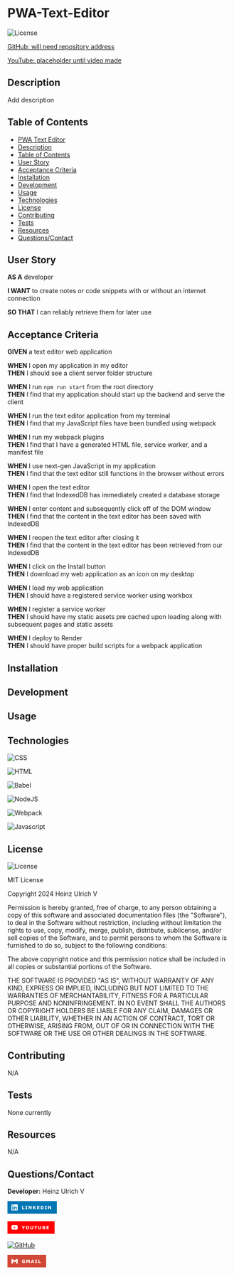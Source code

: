 # PWA-Text-Editor

![License](https://img.shields.io/badge/License-MIT-yellow.svg)

[GitHub: will need repository address](website.com)<br>

[YouTube: placeholder until video made](website.com)

## Description

Add description

## Table of Contents

- [PWA Text Editor](#pwa-text-editor)<br>
- [Description](#description)<br>
- [Table of Contents](#tabel-of-contents)<br>
- [User Story](#user-story)<br>
- [Acceptance Criteria](#acceptance-criteria)<br>
- [Installation](#instllation)<br>
- [Development](#development)<br>
- [Usage](#usage)<br>
- [Technologies](Technologies)
- [License](#license)<br>
- [Contributing](#contributing)<br>
- [Tests](#tests)<br>
- [Resources](#resources)<br>
- [Questions/Contact](#questionscontact)

## User Story

**AS A** developer <br>

**I WANT** to create notes or code snippets with or without an internet connection <br>

**SO THAT** I can reliably retrieve them for later use

## Acceptance Criteria

**GIVEN** a text editor web application

**WHEN** I open my application in my editor <br>
**THEN** I should see a client server folder structure

**WHEN** I run `npm run start` from the root directory <br>
**THEN** I find that my application should start up the backend and serve the client

**WHEN** I run the text editor application from my terminal <br>
**THEN** I find that my JavaScript files have been bundled using webpack

**WHEN** I run my webpack plugins <br>
**THEN** I find that I have a generated HTML file, service worker, and a manifest file

**WHEN** I use next-gen JavaScript in my application <br>
**THEN** I find that the text editor still functions in the browser without errors

**WHEN** I open the text editor <br>
**THEN** I find that IndexedDB has immediately created a database storage

**WHEN** I enter content and subsequently click off of the DOM window <br>
**THEN** I find that the content in the text editor has been saved with IndexedDB

**WHEN** I reopen the text editor after closing it <br>
**THEN** I find that the content in the text editor has been retrieved from our IndexedDB

**WHEN** I click on the Install button <br>
**THEN** I download my web application as an icon on my desktop

**WHEN** I load my web application <br>
**THEN** I should have a registered service worker using workbox

**WHEN** I register a service worker <br>
**THEN** I should have my static assets pre cached upon loading along with subsequent pages and static assets

**WHEN** I deploy to Render <br>
**THEN** I should have proper build scripts for a webpack application

## Installation

## Development

## Usage

## Technologies

![CSS](https://img.shields.io/badge/CSS-239120?&style=for-the-badge&logo=css3&logoColor=white)

![HTML](https://img.shields.io/badge/HTML-239120?style=for-the-badge&logo=html5&logoColor=white)

![Babel](https://img.shields.io/badge/Babel-F9DC3e?style=for-the-badge&logo=babel&logoColor=black)

![NodeJS](https://img.shields.io/badge/node.js-6DA55F?style=for-the-badge&logo=node.js&logoColor=white)

![Webpack](https://img.shields.io/badge/webpack-%238DD6F9.svg?style=for-the-badge&logo=webpack&logoColor=black)

![Javascript](https://img.shields.io/badge/-JavaScript-f7df1e?style=for-the-badge&logo=javascript&logoColor=black)

## License

![License](https://img.shields.io/badge/License-MIT-yellow.svg)

MIT License

Copyright 2024 Heinz Ulrich V

Permission is hereby granted, free of charge, to any person obtaining a copy
of this software and associated documentation files (the "Software"), to deal
in the Software without restriction, including without limitation the rights
to use, copy, modify, merge, publish, distribute, sublicense, and/or sell
copies of the Software, and to permit persons to whom the Software is
furnished to do so, subject to the following conditions:

The above copyright notice and this permission notice shall be included in all
copies or substantial portions of the Software.

THE SOFTWARE IS PROVIDED "AS IS", WITHOUT WARRANTY OF ANY KIND, EXPRESS OR
IMPLIED, INCLUDING BUT NOT LIMITED TO THE WARRANTIES OF MERCHANTABILITY,
FITNESS FOR A PARTICULAR PURPOSE AND NONINFRINGEMENT. IN NO EVENT SHALL THE
AUTHORS OR COPYRIGHT HOLDERS BE LIABLE FOR ANY CLAIM, DAMAGES OR OTHER
LIABILITY, WHETHER IN AN ACTION OF CONTRACT, TORT OR OTHERWISE, ARISING FROM,
OUT OF OR IN CONNECTION WITH THE SOFTWARE OR THE USE OR OTHER DEALINGS IN THE
SOFTWARE.

## Contributing

N/A

## Tests

None currently

## Resources

N/A

## Questions/Contact

**Developer:** Heinz Ulrich V

[![LinkedIn](assets/images/badges/LinkedIn.png)](https://www.linkedin.com/in/heinz-ulrich-v-3a3486a0/)

[![YouTube](assets/images/badges/YouTube.png)](https://www.youtube.com/@theoarsman4581)<br>

[![GitHub](https://img.shields.io/badge/GitHub-100000?style=for-the-badge&logo=github&logoColor=white)](https://www.github.com/TheOarsman)<br>

[![Gmail](assets/images/badges/GMAIL.png)](mailto:heinzulrichv@gmail.com)<br>
